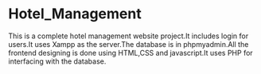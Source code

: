 # Hotel_Management
This is a complete hotel management website project.It includes login for users.It uses Xampp as the server.The database is in phpmyadmin.All the frontend designing is done using HTML,CSS and javascript.It uses PHP for interfacing with the database.
